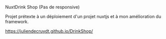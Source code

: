 NuxtDrink Shop (Pas de responsive)

Projet prétexte à un déploiement d'un projet nuxtjs et à mon amélioration du framework.

https://juliendecruydt.github.io/DrinkShop/
